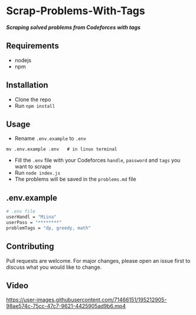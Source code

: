# Scrap-Problems-With-Tags

***Scraping solved problems from Codeforces with tags***

## Requirements

- nodejs
- npm

## Installation

- Clone the repo
- Run `npm install`

## Usage

- Rename `.env.example` to `.env`
```
mv .env.example .env   # in linux terminal
```
- Fill the `.env` file with your Codeforces `handle`, `password` and `tags` you want to scrape
- Run `node index.js`
- The problems will be saved in the `problems.md` file

## .env.example

```bash
# .env file
userHandl = "Miina"
userPass = "********"
problemTags = "dp, greedy, math"
```

## Contributing

Pull requests are welcome. For major changes, please open an issue first to discuss what you would like to change.

## Video

https://user-images.githubusercontent.com/71466151/195212905-98ae574c-75cc-47c7-9621-4425905ad9b6.mp4

